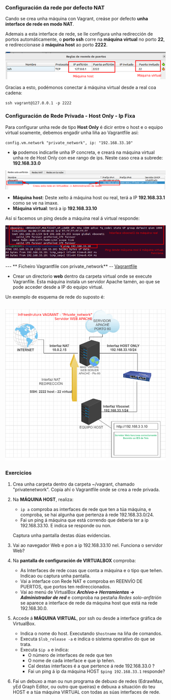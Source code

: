 ### Configuración da rede por defecto NAT

Cando se crea unha máquina con Vagrant, creáse por defecto **unha interface de rede en modo NAT**.

Ademais a esta interface de rede, se lle configura unha redirección de portos automáticamente, o **porto ssh** corre na **máquina virtual** no porto **22**, e redireccionase á **máquina host** ao porto **2222**.

![Reenvío ssh por defecto](./images/reenviossh.png)

Gracias a esto, podémonos conectar á máquina virtual desde a real coa cadena:

`ssh vagrant@127.0.0.1 -p 2222`

### Configuración de Rede Privada - Host Only - Ip Fixa

Para configurar unha rede de tipo **Host Only** é dicir entre o host e o equipo virtual soamente, debemos engadir unha liña ao Vagrantfile así:

`config.vm.network "private_network", ip: "192.168.33.10"`

+ **ip** podemos indicarlle unha IP concreta, e creará na máquina virtual unha re de Host Only con ese rango de ips. Neste caso crea a subrede: **192.168.33.0**

![Rede vboxnet1](./images/vboxnet1.png)

+ **Máquina host**: Deste xeito á máquina host ou real, terá a IP **192.168.33.1** como se ve na imaxe.
+ **Máquina virtual**: terá a ip **192.168.33.10**

Así si facemos un ping desde a máquina real á virtual responde:

![Ping private network](./images/privatenetworkping.png)

--- ** Ficheiro Vagrantfile con private_network** -- [Vagrantfile](./scriptsVagranfiles/privatenetworkfija/Vagrantfile)
+ Crear un directorio **web** dentro da carpeta virtual onde se execute Vagranfile.
Esta máquina instala un servidor Apache tamén, ao que se pode acceder desde a IP do equipo virtual.

Un exemplo de esquema de rede do suposto é:

![Esquema de rede private_network en Vagrant](images/PRIVATE-NETWORK.png)
---
### Exercicios

1) Crea unha carpeta dentro da carpeta ~/vagrant, chamado "privatenetwork". Copia ahí o Vagrantfile onde se crea a rede privada.

1) Na **MÁQUINA HOST**, realiza:
    + `ip a` comproba as interfaces de rede que ten a túa máquina, e comproba, se hai algunha que pertenza á rede 192.168.33.0/24.
    + Fai un ping á máquina que está correndo que debería ter a ip 192.168.33.10. E indica se responde ou non. 
    
    Captura unha pantalla destas dúas evidencias.

1) Vai ao navegador Web e pon a ip 192.168.33.10 nel. Funciona o servidor Web?

1) Na **pantalla de configuración de VIRTUALBOX** comproba:
    + As Interfaces de rede coas que conta a máquina e o tipo que teñen. Indícao ou captura unha pantalla.
    + Vai a interface con Rede NAT e comproba en REENVÍO DE PUERTOS, que portos ten redireccionados.
    + Vai ao menú de VirtualBox ***Archivo-> Herramientas -> Administrador de red*** e comproba na pestaña *Redes solo-anfitrión* se aparece a interface de rede da máquina host que está na rede 192.168.30.0.

1) Accede á **MÁQUINA VIRTUAL**, por ssh ou desde a interface gráfica de VirtualBox.
    + Indica o nome do host. Executando `$hostname` na liña de comandos.
    + Executa `$lsb_release -a` e indica o sistema operativo do que se trata.
    + Executa `$ip a` e indica:
        + O número de interfaces de rede que ten
        + O nome de cada interface e que ip teñen.
        + Cal destas interfaces é a que pertence á rede 192.168.33.0 ?
        + Fai un ping á ip da máquina HOST `$ping 192.168.33.1` responde?
1) Fai un debuxo a man ou nun programa de debuxo de redes (EdrawMax, yEd Graph Editor, ou outro que queiras) e debuxa a situación do teu HOST e a túa máquina VIRTUAL con todas as súas interfaces de rede.










